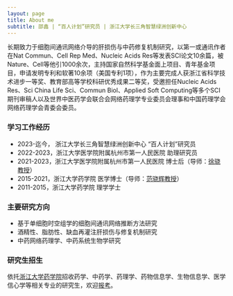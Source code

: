 ```yaml
---
layout: page
title: About me
subtitle: 邵鑫 | “百人计划”研究员 | 浙江大学长三角智慧绿洲创新中心
---
```


长期致力于细胞间通讯网络介导的肝损伤与中药修复机制研究，以第一或通讯作者在Nat Commun、Cell Rep Med、Nucleic Acids Res等发表SCI论文10余篇，被Nature、Cell等他引1000余次，主持国家自然科学基金面上项目、青年基金项目，申请发明专利和软著10余项（美国专利1项），作为主要完成人获浙江省科学技术进步一等奖、教育部高等学校科研优秀成果二等奖，受邀担任Nucleic Acids Res、Sci China Life Sci、Commun Biol、Applied Soft Computing等多个SCI期刊审稿人以及世界中医药学会联合会网络药理学专业委员会理事和中国药理学会网络药理学会青委会委员。

### 学习工作经历

- 2023-迄今， 浙江大学长三角智慧绿洲创新中心  “百人计划”研究员
- 2022-2023，浙江大学医学院附属杭州市第一人民医院  助理研究员
- 2021-2023，浙江大学医学院附属杭州市第一人民医院  博士后（导师：[徐骁教授](https://person.zju.edu.cn/0097425)）
- 2015-2021，浙江大学药学院  医学博士（导师：[范骁辉教授](https://person.zju.edu.cn/fanxh)）
- 2011-2015，浙江大学药学院  理学学士

### 主要研究方向

- 基于单细胞时空组学的细胞间通讯网络推断方法研究
- 酒精性、脂肪性、缺血再灌注肝损伤与修复机制研究
- 中药网络药理学、中药系统生物学研究

### 研究生招生

依托[浙江大学药学院](http://www.cps.zju.edu.cn/)招收药学、中药学、药理学、药物信息学、生物信息学、医学信心学等相关专业的研究生，欢迎[报考](http://www.grs.zju.edu.cn/yjszs/)。
